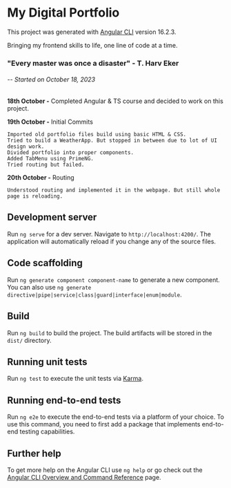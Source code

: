 # My Digital Portfolio

This project was generated with [Angular CLI](https://github.com/angular/angular-cli) version 16.2.3.

Bringing my frontend skills to life, one line of code at a time.

### "Every master was once a disaster" - T. Harv Eker

######  -- Started on October 18, 2023

**18th October -** Completed Angular & TS course and decided to work on this project.

**19th October -** Initial Commits

    Imported old portfolio files build using basic HTML & CSS.
    Tried to build a WeatherApp. But stopped in between due to lot of UI design work.
    Divided portfolio into proper components.
    Added TabMenu using PrimeNG.
    Tried routing but failed.

**20th October -** Routing

    Understood routing and implemented it in the webpage. But still whole page is reloading.

## Development server

Run `ng serve` for a dev server. Navigate to `http://localhost:4200/`. The application will automatically reload if you change any of the source files.

## Code scaffolding

Run `ng generate component component-name` to generate a new component. You can also use `ng generate directive|pipe|service|class|guard|interface|enum|module`.

## Build

Run `ng build` to build the project. The build artifacts will be stored in the `dist/` directory.

## Running unit tests

Run `ng test` to execute the unit tests via [Karma](https://karma-runner.github.io).

## Running end-to-end tests

Run `ng e2e` to execute the end-to-end tests via a platform of your choice. To use this command, you need to first add a package that implements end-to-end testing capabilities.

## Further help

To get more help on the Angular CLI use `ng help` or go check out the [Angular CLI Overview and Command Reference](https://angular.io/cli) page.
